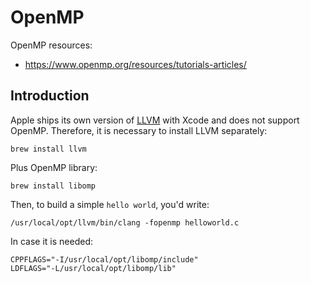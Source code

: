 # OpenMP

OpenMP resources:

- https://www.openmp.org/resources/tutorials-articles/


## Introduction

Apple ships its own version of [LLVM](https://llvm.org/) with Xcode and does not support OpenMP. Therefore, it is necessary
to install LLVM separately:

```
brew install llvm
```

Plus OpenMP library:

```
brew install libomp
```

Then, to build a simple `hello world`, you'd write:

```
/usr/local/opt/llvm/bin/clang -fopenmp helloworld.c
```

In case it is needed:

```
CPPFLAGS="-I/usr/local/opt/libomp/include"
LDFLAGS="-L/usr/local/opt/libomp/lib"
```